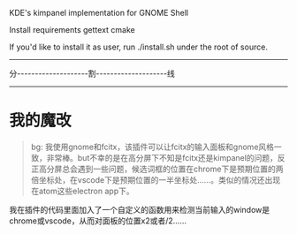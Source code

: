 KDE's kimpanel implementation for GNOME Shell

Install requirements
gettext
cmake

If you'd like to install it as user, run ./install.sh under the root of source.

-------

分--------------------割--------------------线

-------

# 我的魔改

> bg: 我使用gnome和fcitx，该插件可以让fcitx的输入面板和gnome风格一致，非常棒。but不幸的是在高分屏下不知是fcitx还是kimpanel的问题，反正高分屏总会遇到一些问题，候选词框的位置在chrome下是预期位置的两倍坐标处，在vscode下是预期位置的一半坐标处……。类似的情况还出现在atom这些electron app下。

我在插件的代码里面加入了一个自定义的函数用来检测当前输入的window是chrome或vscode，从而对面板的位置x2或者/2……
